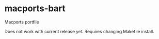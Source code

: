 # macports-bart
Macports portfile

Does not work with current release yet.
Requires changing Makefile install.

